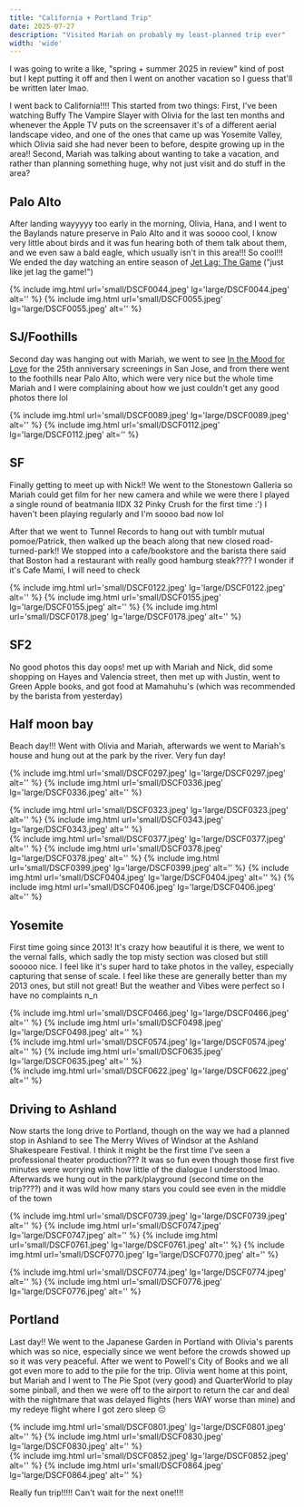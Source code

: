 ```yaml
---
title: "California + Portland Trip"
date: 2025-07-27
description: "Visited Mariah on probably my least-planned trip ever"
width: 'wide'
---
```


I was going to write a like, "spring + summer 2025 in review" kind of post but I kept putting it off and then I went on another vacation so I guess that'll be written later lmao. 

I went back to California!!!! This started from two things: First, I've been watching Buffy The Vampire Slayer with Olivia for the last ten months and whenever the Apple TV puts on the screensaver it's of a different aerial landscape video, and one of the ones that came up was Yosemite Valley, which Olivia said she had never been to before, despite growing up in the area!! Second, Mariah was talking about wanting to take a vacation, and rather than planning something huge, why not just visit and do stuff in the area? 

## Palo Alto

After landing wayyyyy too early in the morning, Olivia, Hana, and I went to the Baylands nature preserve in Palo Alto and it was soooo cool, I know very little about birds and it was fun hearing both of them talk about them, and we even saw a bald eagle, which usually isn't in this area!!! So cool!!! We ended the day watching an entire season of [Jet Lag: The Game](https://www.youtube.com/watch?v=Qfb9eVgksms&list=PLB7ZcpBcwdC6zyXJyImHgVdrC4Vl8SNG9) ("just like jet lag the game!")

{% include img.html url='small/DSCF0044.jpeg' lg='large/DSCF0044.jpeg' alt='' %}
{% include img.html url='small/DSCF0055.jpeg' lg='large/DSCF0055.jpeg' alt='' %}

## SJ/Foothills

Second day was hanging out with Mariah, we went to see [In the Mood for Love](https://letterboxd.com/nathanwentworth/film/in-the-mood-for-love/) for the 25th anniversary screenings in San Jose, and from there went to the foothills near Palo Alto, which were very nice but the whole time Mariah and I were complaining about how we just couldn't get any good photos there lol

<div class="img-block">
{% include img.html url='small/DSCF0089.jpeg' lg='large/DSCF0089.jpeg' alt='' %}
{% include img.html url='small/DSCF0112.jpeg' lg='large/DSCF0112.jpeg' alt='' %}
</div>

## SF

Finally getting to meet up with Nick!! We went to the Stonestown Galleria so Mariah could get film for her new camera and while we were there I played a single round of beatmania IIDX 32 Pinky Crush for the first time :') I haven't been playing regularly and I'm soooo bad now lol

After that we went to Tunnel Records to hang out with tumblr mutual pomoe/Patrick, then walked up the beach along that new closed road-turned-park!! We stopped into a cafe/bookstore and the barista there said that Boston had a restaurant with really good hamburg steak???? I wonder if it's Cafe Mami, I will need to check

{% include img.html url='small/DSCF0122.jpeg' lg='large/DSCF0122.jpeg' alt='' %}
{% include img.html url='small/DSCF0155.jpeg' lg='large/DSCF0155.jpeg' alt='' %}
{% include img.html url='small/DSCF0178.jpeg' lg='large/DSCF0178.jpeg' alt='' %}


## SF2

No good photos this day oops! met up with Mariah and Nick, did some shopping on Hayes and Valencia street, then met up with Justin, went to Green Apple books, and got food at Mamahuhu's (which was recommended by the barista from yesterday)

## Half moon bay

Beach day!!! Went with Olivia and Mariah, afterwards we went to Mariah's house and hung out at the park by the river. Very fun day!

{% include img.html url='small/DSCF0297.jpeg' lg='large/DSCF0297.jpeg' alt='' %}
{% include img.html url='small/DSCF0336.jpeg' lg='large/DSCF0336.jpeg' alt='' %}
<div class="img-block">
{% include img.html url='small/DSCF0323.jpeg' lg='large/DSCF0323.jpeg' alt='' %}
{% include img.html url='small/DSCF0343.jpeg' lg='large/DSCF0343.jpeg' alt='' %}
</div>
{% include img.html url='small/DSCF0377.jpeg' lg='large/DSCF0377.jpeg' alt='' %}
{% include img.html url='small/DSCF0378.jpeg' lg='large/DSCF0378.jpeg' alt='' %}
{% include img.html url='small/DSCF0399.jpeg' lg='large/DSCF0399.jpeg' alt='' %}
{% include img.html url='small/DSCF0404.jpeg' lg='large/DSCF0404.jpeg' alt='' %}
{% include img.html url='small/DSCF0406.jpeg' lg='large/DSCF0406.jpeg' alt='' %}


## Yosemite

First time going since 2013! It's crazy how beautiful it is there, we went to the vernal falls, which sadly the top misty section was closed but still sooooo nice. I feel like it's super hard to take photos in the valley, especially capturing that sense of scale. I feel like these are generally better than my 2013 ones, but still not great! But the weather and Vibes were perfect so I have no complaints n_n

<div class="img-block">
{% include img.html url='small/DSCF0466.jpeg' lg='large/DSCF0466.jpeg' alt='' %}
{% include img.html url='small/DSCF0498.jpeg' lg='large/DSCF0498.jpeg' alt='' %}
</div>
<div class="img-block">
{% include img.html url='small/DSCF0574.jpeg' lg='large/DSCF0574.jpeg' alt='' %}
{% include img.html url='small/DSCF0635.jpeg' lg='large/DSCF0635.jpeg' alt='' %}
</div>
{% include img.html url='small/DSCF0622.jpeg' lg='large/DSCF0622.jpeg' alt='' %}


## Driving to Ashland

Now starts the long drive to Portland, though on the way we had a planned stop in Ashland to see The Merry Wives of Windsor at the Ashland Shakespeare Festival. I think it might be the first time I've seen a professional theater production??? It was so fun even though those first five minutes were worrying with how little of the dialogue I understood lmao. Afterwards we hung out in the park/playground (second time on the trip????) and it was wild how many stars you could see even in the middle of the town

{% include img.html url='small/DSCF0739.jpeg' lg='large/DSCF0739.jpeg' alt='' %}
{% include img.html url='small/DSCF0747.jpeg' lg='large/DSCF0747.jpeg' alt='' %}
{% include img.html url='small/DSCF0761.jpeg' lg='large/DSCF0761.jpeg' alt='' %}
{% include img.html url='small/DSCF0770.jpeg' lg='large/DSCF0770.jpeg' alt='' %}
<div class="img-block">
{% include img.html url='small/DSCF0774.jpeg' lg='large/DSCF0774.jpeg' alt='' %}
{% include img.html url='small/DSCF0776.jpeg' lg='large/DSCF0776.jpeg' alt='' %}
</div>

## Portland

Last day!! We went to the Japanese Garden in Portland with Olivia's parents which was so nice, especially since we went before the crowds showed up so it was very peaceful. After we went to Powell's City of Books and we all got even more to add to the pile for the trip. Olivia went home at this point, but Mariah and I went to The Pie Spot (very good) and QuarterWorld to play some pinball, and then we were off to the airport to return the car and deal with the nightmare that was delayed flights (hers WAY worse than mine) and my redeye flight where I got zero sleep 😔 

<div class="img-block">
{% include img.html url='small/DSCF0801.jpeg' lg='large/DSCF0801.jpeg' alt='' %}
{% include img.html url='small/DSCF0830.jpeg' lg='large/DSCF0830.jpeg' alt='' %}
</div>
<div class="img-block">
{% include img.html url='small/DSCF0852.jpeg' lg='large/DSCF0852.jpeg' alt='' %}
{% include img.html url='small/DSCF0864.jpeg' lg='large/DSCF0864.jpeg' alt='' %}
</div>

Really fun trip!!!!! Can't wait for the next one!!!!
